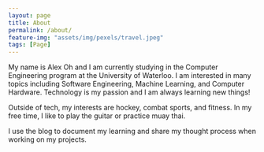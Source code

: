 ```yaml
---
layout: page
title: About
permalink: /about/
feature-img: "assets/img/pexels/travel.jpeg"
tags: [Page]
---
```


My name is Alex Oh and I am currently studying in the Computer Engineering program at the University of Waterloo. I am interested in many topics including Software Engineering, Machine Learning, and Computer Hardware. Technology is my passion and I am always learning new things!

Outside of tech, my interests are hockey, combat sports, and fitness. In my free time, I like to play the guitar or practice muay thai.

I use the blog to document my learning and share my thought process when working on my projects. 
